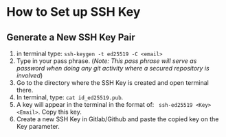# How to Set up SSH Key

## Generate a New SSH Key Pair
1. in terminal type: ``ssh-keygen -t ed25519 -C <email>``
2. Type in your pass phrase. (_Note: This pass phrase will serve as password when doing any git 
   activity where a secured repository is involved_)
3. Go to the directory where the SSH Key is created and open terminal there.
4. In terminal, type: ``cat id_ed25519.pub``.
5. A key will appear in the terminal in the format of: ``
ssh-ed25519 <Key> <Email>``. Copy this key.
6. Create a new SSH Key in Gitlab/Github and paste the copied key on the Key parameter.